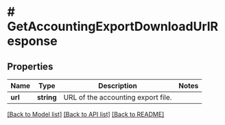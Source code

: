 # # GetAccountingExportDownloadUrlResponse

## Properties

Name | Type | Description | Notes
------------ | ------------- | ------------- | -------------
**url** | **string** | URL of the accounting export file. |

[[Back to Model list]](../../README.md#models) [[Back to API list]](../../README.md#endpoints) [[Back to README]](../../README.md)
